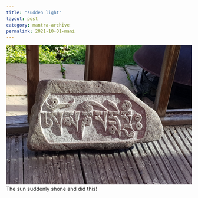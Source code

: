 ```yaml
---
title: "sudden light"
layout: post
category: mantra-archive
permalink: 2021-10-01-mani
---
```


![mani 10](/assets/images/mani/mani10/mani10-sudden-light.jpg)
The sun suddenly shone and did this!

